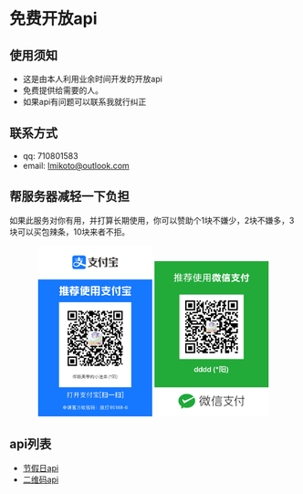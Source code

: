 # 免费开放api

## 使用须知
- 这是由本人利用业余时间开发的开放api
- 免费提供给需要的人。
- 如果api有问题可以联系我就行纠正

## 联系方式
- qq: 710801583
- email: lmikoto@outlook.com

## 帮服务器减轻一下负担
如果此服务对你有用，并打算长期使用，你可以赞助个1块不嫌少，2块不嫌多，3块可以买包辣条，10块来者不拒。

<center class="half">
    <img src="/imgs/alipay.png" width="200"/> <img src="/imgs/wepay.png" width="200"/>
</center>

## api列表
- [节假日api](/doc/holiday.md)
- [二维码api](/doc/qrcode.md)
